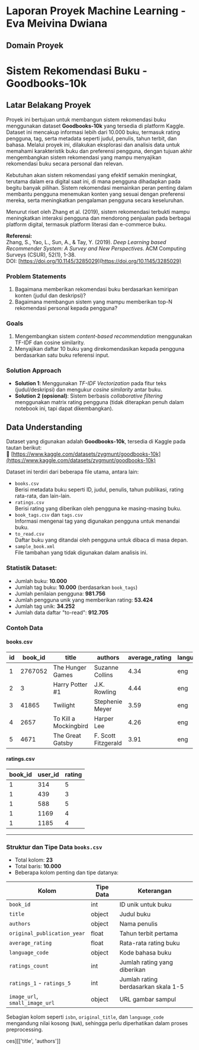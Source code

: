 # Laporan Proyek Machine Learning - Eva Meivina Dwiana

## Domain Proyek

# Sistem Rekomendasi Buku - Goodbooks-10k

## Latar Belakang Proyek

Proyek ini bertujuan untuk membangun sistem rekomendasi buku menggunakan dataset **Goodbooks-10k** yang tersedia di platform Kaggle. Dataset ini mencakup informasi lebih dari 10.000 buku, termasuk rating pengguna, tag, serta metadata seperti judul, penulis, tahun terbit, dan bahasa. Melalui proyek ini, dilakukan eksplorasi dan analisis data untuk memahami karakteristik buku dan preferensi pengguna, dengan tujuan akhir mengembangkan sistem rekomendasi yang mampu menyajikan rekomendasi buku secara personal dan relevan.

Kebutuhan akan sistem rekomendasi yang efektif semakin meningkat, terutama dalam era digital saat ini, di mana pengguna dihadapkan pada begitu banyak pilihan. Sistem rekomendasi memainkan peran penting dalam membantu pengguna menemukan konten yang sesuai dengan preferensi mereka, serta meningkatkan pengalaman pengguna secara keseluruhan. 

Menurut riset oleh Zhang et al. (2019), sistem rekomendasi terbukti mampu meningkatkan interaksi pengguna dan mendorong penjualan pada berbagai platform digital, termasuk platform literasi dan e-commerce buku.

**Referensi:**  
Zhang, S., Yao, L., Sun, A., & Tay, Y. (2019). *Deep Learning based Recommender System: A Survey and New Perspectives.* ACM Computing Surveys (CSUR), 52(1), 1-38.  
DOI: [https://doi.org/10.1145/3285029](https://doi.org/10.1145/3285029)

### Problem Statements
1. Bagaimana memberikan rekomendasi buku berdasarkan kemiripan konten (judul dan deskripsi)?
2. Bagaimana membangun sistem yang mampu memberikan top-N rekomendasi personal kepada pengguna?

### Goals
1. Mengembangkan sistem *content-based recommendation* menggunakan TF-IDF dan cosine similarity.
2. Menyajikan daftar 10 buku yang direkomendasikan kepada pengguna berdasarkan satu buku referensi input.

### Solution Approach

- **Solution 1**: Menggunakan *TF-IDF Vectorization* pada fitur teks (judul/deskripsi) dan mengukur *cosine similarity* antar buku.
- **Solution 2 (opsional)**: Sistem berbasis *collaborative filtering* menggunakan matrix rating pengguna (tidak diterapkan penuh dalam notebook ini, tapi dapat dikembangkan).

## Data Understanding

Dataset yang digunakan adalah **Goodbooks-10k**, tersedia di Kaggle pada tautan berikut:  
🔗 [https://www.kaggle.com/datasets/zygmunt/goodbooks-10k](https://www.kaggle.com/datasets/zygmunt/goodbooks-10k)

Dataset ini terdiri dari beberapa file utama, antara lain:

- `books.csv`  
  Berisi metadata buku seperti ID, judul, penulis, tahun publikasi, rating rata-rata, dan lain-lain.
- `ratings.csv`  
  Berisi rating yang diberikan oleh pengguna ke masing-masing buku.
- `book_tags.csv` dan `tags.csv`  
  Informasi mengenai tag yang digunakan pengguna untuk menandai buku.
- `to_read.csv`  
  Daftar buku yang ditandai oleh pengguna untuk dibaca di masa depan.
- `sample_book.xml`  
  File tambahan yang tidak digunakan dalam analisis ini.

### Statistik Dataset:

- Jumlah buku: **10.000**
- Jumlah tag buku: **10.000** (berdasarkan `book_tags`)
- Jumlah penilaian pengguna: **981.756**
- Jumlah pengguna unik yang memberikan rating: **53.424**
- Jumlah tag unik: **34.252**
- Jumlah data daftar "to-read": **912.705**

### Contoh Data

#### books.csv

| id | book_id | title                      | authors              | average_rating | language_code | original_publication_year |
|----|---------|----------------------------|----------------------|----------------|----------------|----------------------------|
| 1  | 2767052 | The Hunger Games           | Suzanne Collins      | 4.34           | eng            | 2008                       |
| 2  | 3       | Harry Potter #1            | J.K. Rowling         | 4.44           | eng            | 1997                       |
| 3  | 41865   | Twilight                   | Stephenie Meyer      | 3.59           | eng            | 2005                       |
| 4  | 2657    | To Kill a Mockingbird      | Harper Lee           | 4.26           | eng            | 1960                       |
| 5  | 4671    | The Great Gatsby           | F. Scott Fitzgerald  | 3.91           | eng            | 1925                       |

#### ratings.csv

| book_id | user_id | rating |
|---------|---------|--------|
| 1       | 314     | 5      |
| 1       | 439     | 3      |
| 1       | 588     | 5      |
| 1       | 1169    | 4      |
| 1       | 1185    | 4      |

---

### Struktur dan Tipe Data `books.csv`

- Total kolom: **23**
- Total baris: **10.000**
- Beberapa kolom penting dan tipe datanya:

| Kolom                      | Tipe Data | Keterangan                                 |
|---------------------------|-----------|--------------------------------------------|
| `book_id`                 | int       | ID unik untuk buku                         |
| `title`                   | object    | Judul buku                                 |
| `authors`                 | object    | Nama penulis                               |
| `original_publication_year` | float   | Tahun terbit pertama                       |
| `average_rating`          | float     | Rata-rata rating buku                      |
| `language_code`           | object    | Kode bahasa buku                           |
| `ratings_count`           | int       | Jumlah rating yang diberikan               |
| `ratings_1` - `ratings_5` | int       | Jumlah rating berdasarkan skala 1-5        |
| `image_url`, `small_image_url` | object | URL gambar sampul                          |

Sebagian kolom seperti `isbn`, `original_title`, dan `language_code` mengandung nilai kosong (`NaN`), sehingga perlu diperhatikan dalam proses preprocessing.

ces][['title', 'authors']]
